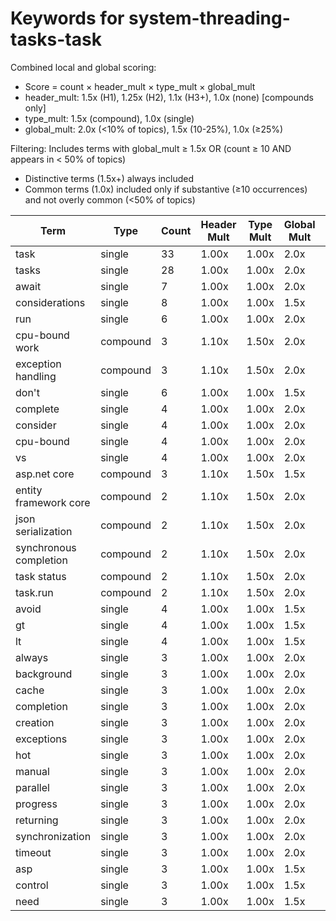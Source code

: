 # Keywords for system-threading-tasks-task

Combined local and global scoring:
- Score = count × header_mult × type_mult × global_mult
- header_mult: 1.5x (H1), 1.25x (H2), 1.1x (H3+), 1.0x (none) [compounds only]
- type_mult: 1.5x (compound), 1.0x (single)
- global_mult: 2.0x (<10% of topics), 1.5x (10-25%), 1.0x (≥25%)

Filtering: Includes terms with global_mult ≥ 1.5x OR (count ≥ 10 AND appears in < 50% of topics)
- Distinctive terms (1.5x+) always included
- Common terms (1.0x) included only if substantive (≥10 occurrences) and not overly common (<50% of topics)

| Term | Type | Count | Header Mult | Type Mult | Global Mult | Score |
|------|------|-------|-------------|-----------|-------------|-------|
| task | single | 33 | 1.00x | 1.00x | 2.0x | 66.000 |
| tasks | single | 28 | 1.00x | 1.00x | 2.0x | 56.000 |
| await | single | 7 | 1.00x | 1.00x | 2.0x | 14.000 |
| considerations | single | 8 | 1.00x | 1.00x | 1.5x | 12.000 |
| run | single | 6 | 1.00x | 1.00x | 2.0x | 12.000 |
| cpu-bound work | compound | 3 | 1.10x | 1.50x | 2.0x | 9.900 |
| exception handling | compound | 3 | 1.10x | 1.50x | 2.0x | 9.900 |
| don't | single | 6 | 1.00x | 1.00x | 1.5x | 9.000 |
| complete | single | 4 | 1.00x | 1.00x | 2.0x | 8.000 |
| consider | single | 4 | 1.00x | 1.00x | 2.0x | 8.000 |
| cpu-bound | single | 4 | 1.00x | 1.00x | 2.0x | 8.000 |
| vs | single | 4 | 1.00x | 1.00x | 2.0x | 8.000 |
| asp.net core | compound | 3 | 1.10x | 1.50x | 1.5x | 7.425 |
| entity framework core | compound | 2 | 1.10x | 1.50x | 2.0x | 6.600 |
| json serialization | compound | 2 | 1.10x | 1.50x | 2.0x | 6.600 |
| synchronous completion | compound | 2 | 1.10x | 1.50x | 2.0x | 6.600 |
| task status | compound | 2 | 1.10x | 1.50x | 2.0x | 6.600 |
| task.run | compound | 2 | 1.10x | 1.50x | 2.0x | 6.600 |
| avoid | single | 4 | 1.00x | 1.00x | 1.5x | 6.000 |
| gt | single | 4 | 1.00x | 1.00x | 1.5x | 6.000 |
| lt | single | 4 | 1.00x | 1.00x | 1.5x | 6.000 |
| always | single | 3 | 1.00x | 1.00x | 2.0x | 6.000 |
| background | single | 3 | 1.00x | 1.00x | 2.0x | 6.000 |
| cache | single | 3 | 1.00x | 1.00x | 2.0x | 6.000 |
| completion | single | 3 | 1.00x | 1.00x | 2.0x | 6.000 |
| creation | single | 3 | 1.00x | 1.00x | 2.0x | 6.000 |
| exceptions | single | 3 | 1.00x | 1.00x | 2.0x | 6.000 |
| hot | single | 3 | 1.00x | 1.00x | 2.0x | 6.000 |
| manual | single | 3 | 1.00x | 1.00x | 2.0x | 6.000 |
| parallel | single | 3 | 1.00x | 1.00x | 2.0x | 6.000 |
| progress | single | 3 | 1.00x | 1.00x | 2.0x | 6.000 |
| returning | single | 3 | 1.00x | 1.00x | 2.0x | 6.000 |
| synchronization | single | 3 | 1.00x | 1.00x | 2.0x | 6.000 |
| timeout | single | 3 | 1.00x | 1.00x | 2.0x | 6.000 |
| asp | single | 3 | 1.00x | 1.00x | 1.5x | 4.500 |
| control | single | 3 | 1.00x | 1.00x | 1.5x | 4.500 |
| need | single | 3 | 1.00x | 1.00x | 1.5x | 4.500 |
